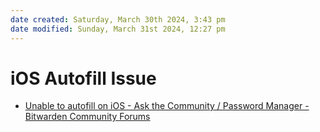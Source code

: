 ```yaml
---
date created: Saturday, March 30th 2024, 3:43 pm
date modified: Sunday, March 31st 2024, 12:27 pm
---
```


# iOS Autofill Issue
- [Unable to autofill on iOS - Ask the Community / Password Manager - Bitwarden Community Forums](https://community.bitwarden.com/t/unable-to-autofill-on-ios/51041/7)